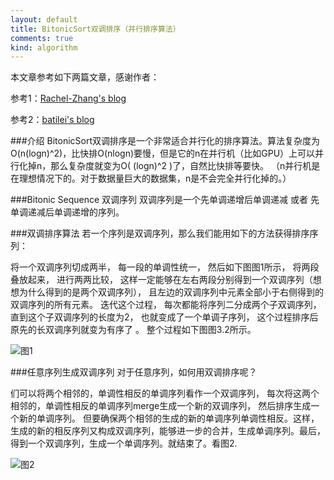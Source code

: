 ```yaml
---
layout: default
title: BitonicSort双调排序（并行排序算法）
comments: true
kind: algorithm
---
```

本文章参考如下两篇文章，感谢作者：

参考1：[Rachel-Zhang's blog](http://blog.csdn.net/abcjennifer/article/details/47110991)

参考2：[batilei's blog](http://blog.csdn.net/tspatial_thunder/article/details/7089501)

###介绍
BitonicSort双调排序是一个非常适合并行化的排序算法。算法复杂度为O(n(logn)^2)，比快排O(nlogn)要慢，但是它的n在并行机（比如GPU）上可以并行化掉n，那么复杂度就变为O( (logn)^2 )了，自然比快排等要快。
（n并行机是在理想情况下的。对于数据量巨大的数据集，n是不会完全并行化掉的。）

###Bitonic Sequence 双调序列
双调序列是一个先单调递增后单调递减 或者 先单调递减后单调递增的序列。

###双调排序算法
若一个序列是双调序列，那么我们能用如下的方法获得排序序列：

将一个双调序列切成两半， 每一段的单调性统一， 然后如下图图1所示， 将两段叠放起来， 进行两两比较， 这样一定能够在左右两段分别得到一个双调序列（想想为什么得到的是两个双调序列）， 且左边的双调序列中元素全部小于右侧得到的双调序列的所有元素。 迭代这个过程， 每次都能将序列二分成两个子双调序列， 直到这个子双调序列的长度为2， 也就变成了一个单调子序列， 这个过程排序后原先的长双调序列就变为有序了 。 整个过程如下图图3.2所示。

![图1](http://img.blog.csdn.net/20150914190904085)

###任意序列生成双调序列
对于任意序列，如何用双调排序呢？

们可以将两个相邻的，单调性相反的单调序列看作一个双调序列， 每次将这两个相邻的，单调性相反的单调序列merge生成一个新的双调序列， 然后排序生成一个新的单调序列。
但要确保两个相邻的生成的新的单调序列单调性相反。这样，生成的新的相反序列又构成双调序列，能够进一步的合并，生成单调序列。最后，得到一个双调序列，生成一个单调序列。就结束了。看图2.

![图2](http://img.blog.csdn.net/20150910005506140)

